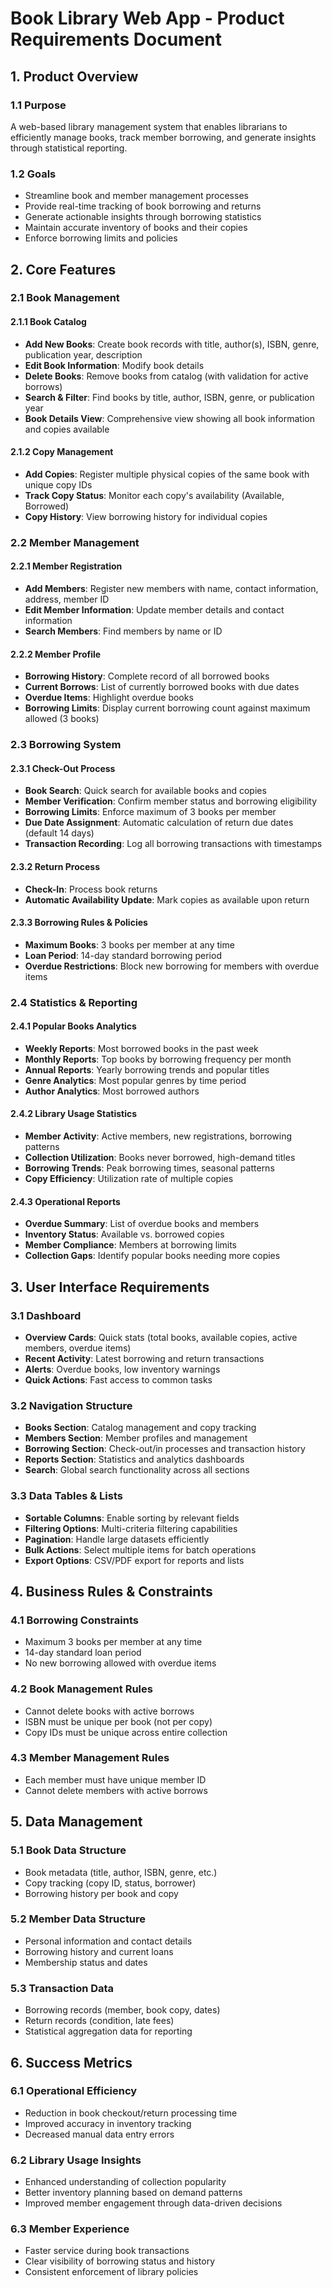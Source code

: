 # Book Library Web App - Product Requirements Document

## 1. Product Overview

### 1.1 Purpose
A web-based library management system that enables librarians to efficiently manage books, track member borrowing, and generate insights through statistical reporting.

### 1.2 Goals
- Streamline book and member management processes
- Provide real-time tracking of book borrowing and returns
- Generate actionable insights through borrowing statistics
- Maintain accurate inventory of books and their copies
- Enforce borrowing limits and policies

## 2. Core Features

### 2.1 Book Management

#### 2.1.1 Book Catalog
- **Add New Books**: Create book records with title, author(s), ISBN, genre, publication year, description
- **Edit Book Information**: Modify book details
- **Delete Books**: Remove books from catalog (with validation for active borrows)
- **Search & Filter**: Find books by title, author, ISBN, genre, or publication year
- **Book Details View**: Comprehensive view showing all book information and copies available

#### 2.1.2 Copy Management
- **Add Copies**: Register multiple physical copies of the same book with unique copy IDs
- **Track Copy Status**: Monitor each copy's availability (Available, Borrowed)
- **Copy History**: View borrowing history for individual copies

### 2.2 Member Management

#### 2.2.1 Member Registration
- **Add Members**: Register new members with name, contact information, address, member ID
- **Edit Member Information**: Update member details and contact information
- **Search Members**: Find members by name or ID

#### 2.2.2 Member Profile
- **Borrowing History**: Complete record of all borrowed books
- **Current Borrows**: List of currently borrowed books with due dates
- **Overdue Items**: Highlight overdue books
- **Borrowing Limits**: Display current borrowing count against maximum allowed (3 books)

### 2.3 Borrowing System

#### 2.3.1 Check-Out Process
- **Book Search**: Quick search for available books and copies
- **Member Verification**: Confirm member status and borrowing eligibility
- **Borrowing Limits**: Enforce maximum of 3 books per member
- **Due Date Assignment**: Automatic calculation of return due dates (default 14 days)
- **Transaction Recording**: Log all borrowing transactions with timestamps

#### 2.3.2 Return Process
- **Check-In**: Process book returns
- **Automatic Availability Update**: Mark copies as available upon return

#### 2.3.3 Borrowing Rules & Policies
- **Maximum Books**: 3 books per member at any time
- **Loan Period**: 14-day standard borrowing period
- **Overdue Restrictions**: Block new borrowing for members with overdue items

### 2.4 Statistics & Reporting

#### 2.4.1 Popular Books Analytics
- **Weekly Reports**: Most borrowed books in the past week
- **Monthly Reports**: Top books by borrowing frequency per month
- **Annual Reports**: Yearly borrowing trends and popular titles
- **Genre Analytics**: Most popular genres by time period
- **Author Analytics**: Most borrowed authors

#### 2.4.2 Library Usage Statistics
- **Member Activity**: Active members, new registrations, borrowing patterns
- **Collection Utilization**: Books never borrowed, high-demand titles
- **Borrowing Trends**: Peak borrowing times, seasonal patterns
- **Copy Efficiency**: Utilization rate of multiple copies

#### 2.4.3 Operational Reports
- **Overdue Summary**: List of overdue books and members
- **Inventory Status**: Available vs. borrowed copies
- **Member Compliance**: Members at borrowing limits
- **Collection Gaps**: Identify popular books needing more copies

## 3. User Interface Requirements

### 3.1 Dashboard
- **Overview Cards**: Quick stats (total books, available copies, active members, overdue items)
- **Recent Activity**: Latest borrowing and return transactions
- **Alerts**: Overdue books, low inventory warnings
- **Quick Actions**: Fast access to common tasks

### 3.2 Navigation Structure
- **Books Section**: Catalog management and copy tracking
- **Members Section**: Member profiles and management
- **Borrowing Section**: Check-out/in processes and transaction history
- **Reports Section**: Statistics and analytics dashboards
- **Search**: Global search functionality across all sections

### 3.3 Data Tables & Lists
- **Sortable Columns**: Enable sorting by relevant fields
- **Filtering Options**: Multi-criteria filtering capabilities
- **Pagination**: Handle large datasets efficiently
- **Bulk Actions**: Select multiple items for batch operations
- **Export Options**: CSV/PDF export for reports and lists

## 4. Business Rules & Constraints

### 4.1 Borrowing Constraints
- Maximum 3 books per member at any time
- 14-day standard loan period
- No new borrowing allowed with overdue items

### 4.2 Book Management Rules
- Cannot delete books with active borrows
- ISBN must be unique per book (not per copy)
- Copy IDs must be unique across entire collection

### 4.3 Member Management Rules
- Each member must have unique member ID
- Cannot delete members with active borrows

## 5. Data Management

### 5.1 Book Data Structure
- Book metadata (title, author, ISBN, genre, etc.)
- Copy tracking (copy ID, status, borrower)
- Borrowing history per book and copy

### 5.2 Member Data Structure
- Personal information and contact details
- Borrowing history and current loans
- Membership status and dates

### 5.3 Transaction Data
- Borrowing records (member, book copy, dates)
- Return records (condition, late fees)
- Statistical aggregation data for reporting

## 6. Success Metrics

### 6.1 Operational Efficiency
- Reduction in book checkout/return processing time
- Improved accuracy in inventory tracking
- Decreased manual data entry errors

### 6.2 Library Usage Insights
- Enhanced understanding of collection popularity
- Better inventory planning based on demand patterns
- Improved member engagement through data-driven decisions

### 6.3 Member Experience
- Faster service during book transactions
- Clear visibility of borrowing status and history
- Consistent enforcement of library policies
